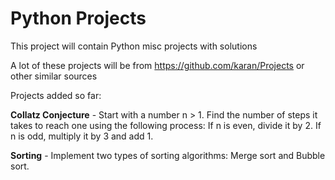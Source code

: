 # Python Projects
This project will contain Python misc projects with solutions

A lot of these projects will be from https://github.com/karan/Projects or other similar sources

Projects added so far:

**Collatz Conjecture** - Start with a number n > 1. Find the number of steps it takes to reach one using the following process: If n is even, divide it by 2. If n is odd, multiply it by 3 and add 1.

**Sorting** - Implement two types of sorting algorithms: Merge sort and Bubble sort.
